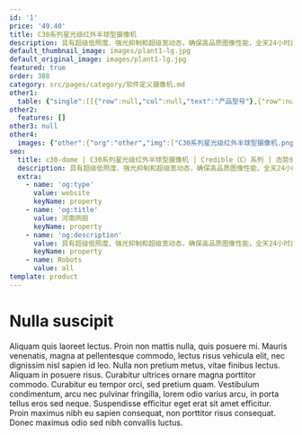 ```yaml
---
id: '1'
price: '49.40'
title: C30系列星光级红外半球型摄像机
description: 具有超级低照度、强光抑制和超级宽动态，确保高品质图像性能，全天24小时高清监控。
default_thumbnail_image: images/plant1-lg.jpg
default_original_image: images/plant1-lg.jpg
featured: true
order: 388
category: src/pages/category/软件定义摄像机.md
other1: 
  table: {"single":[[{"row":null,"col":null,"text":"产品型号"},{"row":null,"col":null,"text":"C3050-I(2.8mm/3.6mm) "},{"row":null,"col":null,"text":"C3050-I-P(2.8mm/3.6mm/6mm) "},{"row":null,"col":null,"text":"C3020-I(2.8mm/3.6mm) "},{"row":null,"col":null,"text":"C3020-I-P(2.8mm/3.6mm/6mm) "}],[{"row":null,"col":null,"text":"图像传感器"},{"row":null,"col":null,"text":"1/2.7\" 500万像素逐行扫描CMOS"},{"row":null,"col":null,"text":"1/2.7\" 500万像素逐行扫描CMOS"},{"row":null,"col":null,"text":"1/2.7\" 200万像素逐行扫描CMOS"},{"row":null,"col":null,"text":"1/2.7\" 200万像素逐行扫描CMOS"}],[{"row":null,"col":null,"text":"最大分辨率"},{"row":null,"col":null,"text":"2560 *1920"},{"row":null,"col":null,"text":"2560 *1920"},{"row":null,"col":null,"text":"1920×1080"},{"row":null,"col":null,"text":"1920×1080"}],[{"row":null,"col":null,"text":"低照度"},{"row":null,"col":null,"text":"支持"},{"row":null,"col":null,"text":"支持"},{"row":null,"col":null,"text":"支持"},{"row":null,"col":null,"text":"支持"}],[{"row":null,"col":null,"text":"镜头焦距"},{"row":null,"col":null,"text":"2.8mm/3.6mm"},{"row":null,"col":null,"text":"2.8mm/3.6mm/6mm"},{"row":null,"col":null,"text":"2.8mm/3.6mm"},{"row":null,"col":null,"text":"2.8mm/3.6mm/6mm"}],[{"row":null,"col":null,"text":"补光方式"},{"row":null,"col":null,"text":"红外"},{"row":null,"col":null,"text":"红外"},{"row":null,"col":null,"text":"隐形红外"},{"row":null,"col":null,"text":"红外"}],[{"row":null,"col":null,"text":"宽动态"},{"row":null,"col":null,"text":"支持"},{"row":null,"col":null,"text":"支持"},{"row":null,"col":null,"text":"支持"},{"row":null,"col":null,"text":"支持"}],[{"row":null,"col":null,"text":"智能分析"},{"row":null,"col":null,"text":"支持"},{"row":null,"col":null,"text":"支持"},{"row":null,"col":null,"text":"支持"},{"row":null,"col":null,"text":"支持"}],[{"row":null,"col":null,"text":"电源"},{"row":null,"col":null,"text":"AC24V，DC12V，PoE(IEEE 802.3at)"},{"row":null,"col":null,"text":"DC12V，PoE(IEEE 802.3af)\n"},{"row":null,"col":null,"text":"DC12V\n"},{"row":null,"col":null,"text":"DC12V，PoE(IEEE 802.3af)\n"}]]}
other2:
  features: []
other3: null
other4:
  images: {"other":{"org":"other","img":["C30系列星光级红外半球型摄像机.png"]}}
seo:
  title: c30-dome | C30系列星光级红外半球型摄像机 | Credible（C）系列 | 态势感知摄像机  | 软件定义摄像机 | 机器视觉
  description: 具有超级低照度、强光抑制和超级宽动态，确保高品质图像性能，全天24小时高清监控。
  extra:
    - name: 'og:type'
      value: website
      keyName: property
    - name: 'og:title'
      value: 河南网田
      keyName: property
    - name: 'og:description'
      value: 具有超级低照度、强光抑制和超级宽动态，确保高品质图像性能，全天24小时高清监控。
      keyName: property
    - name: Robots
      value: all
template: product
---
```


# Nulla suscipit

Aliquam quis laoreet lectus. Proin non mattis nulla, quis posuere mi. Mauris venenatis, magna at pellentesque commodo, lectus risus vehicula elit, nec dignissim nisl sapien id leo. Nulla non pretium metus, vitae finibus lectus. Aliquam in posuere risus. Curabitur ultrices ornare magna porttitor commodo. Curabitur eu tempor orci, sed pretium quam. Vestibulum condimentum, arcu nec pulvinar fringilla, lorem odio varius arcu, in porta tellus eros sed neque. Suspendisse efficitur eget erat sit amet efficitur. Proin maximus nibh eu sapien consequat, non porttitor risus consequat. Donec maximus odio sed nibh convallis luctus.